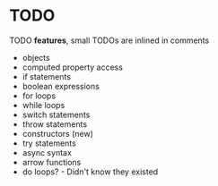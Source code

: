 # TODO

TODO **features**, small TODOs are inlined in comments

 - objects
 - computed property access
 - if statements
 - boolean expressions
 - for loops
 - while loops
 - switch statements
 - throw statements
 - constructors (new)
 - try statements
 - async syntax
 - arrow functions
 - do loops? - Didn't know they existed

